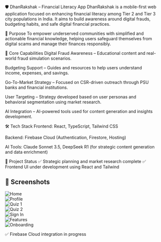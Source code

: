 🛡️ DhanRakshak – Financial Literacy App
DhanRakshak is a mobile-first web application focused on enhancing financial literacy among Tier 2 and Tier 3 city populations in India. It aims to build awareness around digital frauds, budgeting habits, and safe digital financial practices.

🚀 Purpose
To empower underserved communities with simplified and actionable financial knowledge, helping users safeguard themselves from digital scams and manage their finances responsibly.

🧩 Core Capabilities
Digital Fraud Awareness – Educational content and real-world fraud simulation scenarios.

Budgeting Support – Guides and resources to help users understand income, expenses, and savings.

Go-To-Market Strategy – Focused on CSR-driven outreach through PSU banks and financial institutions.

User Targeting – Strategy developed based on user personas and behavioral segmentation using market research.

AI Integration – AI-powered tools used for content generation and insights development.

🛠️ Tech Stack
Frontend: React, TypeScript, Tailwind CSS

Backend: Firebase Cloud (Authentication, Firestore, Hosting)

AI Tools: Claude Sonnet 3.5, DeepSeek R1 (for strategic content generation and data enrichment)

📌 Project Status
✅ Strategic planning and market research complete
✅ Frontend UI under development using React and Tailwind
## 📱 Screenshots

![Home](screenshots/Home_screen.jpg)  
![Profile](screenshots/Profile_screen.jpg)  
![Quiz 1](screenshots/Quiz_screen.jpg)  
![Quiz 2](screenshots/Quiz_screen2.jpg)  
![Sign In](screenshots/Sign-in_screen.jpg)  
![Features](screenshots/feature_screen.jpg)  
![Onboarding](screenshots/onboarding_screen.jpg)

✅ Firebase Cloud integration in progress


